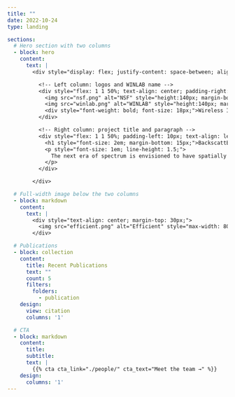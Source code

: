 ```yaml
---
title: ""  
date: 2022-10-24
type: landing

sections:
  # Hero section with two columns
  - block: hero
    content:
      text: |
        <div style="display: flex; justify-content: space-between; align-items: flex-start; flex-wrap: wrap; width: 100%;">

          <!-- Left column: logos and WINLAB name -->
          <div style="flex: 1 1 50%; text-align: center; padding-right: 10px;">
            <img src="nsf.png" alt="NSF" style="height:140px; margin-bottom: 20px;">
            <img src="winlab.png" alt="WINLAB" style="height:140px; margin-bottom: 20px;">
            <div style="font-weight: bold; font-size: 18px;">Wireless Information Network Laboratory (WINLAB)</div>
          </div>

          <!-- Right column: project title and paragraph -->
          <div style="flex: 1 1 50%; padding-left: 10px; text-align: left;">
            <h1 style="font-size: 2em; margin-bottom: 15px;">BackscattEr FabrIC For MultidImensional Spectrum Situational Awareness and Protection</h1>
            <p style="font-size: 1em; line-height: 1.5;">
              The next era of spectrum is envisioned to have spatially and spectrally adjacent systems that are dynamic, resulting in frequent cross-system interference. This project enables affordable, accurate, near-real-time spectrum situational awareness, including simple spectrum sensing algorithms, distributed mechanisms, and relevant spectrum sensing hardware. In addition, it targets mechanisms at the physical layer that provide radio waveform protection against unwanted interference without modifying existing infrastructure. Techniques include model-based and machine learning approaches, focusing on multidimensional awareness and interference protection. The work aims to demonstrate these principles in the FR3 band using the COSMOS Testbed for next-generation wireless coexistence scenarios.
            </p>
          </div>

        </div>

  # Full-width image below the two columns
  - block: markdown
    content:
      text: |
        <div style="text-align: center; margin-top: 30px;">
          <img src="efficient.png" alt="Efficient" style="max-width: 80%; height: auto; border-radius: 8px;">
        </div>

  # Publications
  - block: collection
    content:
      title: Recent Publications
      text: ""
      count: 5
      filters:
        folders:
          - publication
    design:
      view: citation
      columns: '1'

  # CTA
  - block: markdown
    content:
      title:
      subtitle:
      text: |
        {{% cta cta_link="./people/" cta_text="Meet the team →" %}}
    design:
      columns: '1'
---
```

